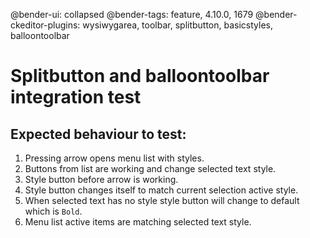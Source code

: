 @bender-ui: collapsed
@bender-tags: feature, 4.10.0, 1679
@bender-ckeditor-plugins: wysiwygarea, toolbar, splitbutton, basicstyles, balloontoolbar

# Splitbutton and balloontoolbar integration test
## Expected behaviour to test:
1. Pressing arrow opens menu list with styles.
1. Buttons from list are working and change selected text style.
1. Style button before arrow is working.
1. Style button changes itself to match current selection active style.
1. When selected text has no style style button will change to default which is `Bold`.
1. Menu list active items are matching selected text style.
